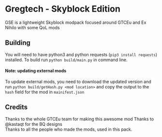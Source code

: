 # Gregtech - Skyblock Edition
GSE is a lightweight Skyblock modpack focused around GTCEu and Ex Nihilo with some QoL mods

## Building
You will need to have python3 and python requests (`pip3 install requests`) installed.
To build run `python build/main.py` in command line.

#### Note: updating external mods
To update external mods, you need to download the updated version and run `python build/getHash.py <mod location>` 
and copy the output to the `hash` field for the mod in `mainifest.json`

## Credits
Thanks to the whole GTCEu team for making this awesome mod
Thanks to @kastaqt for the BQ designs  
Thanks to all the people who made the mods, used in this pack.  
